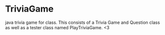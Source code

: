 # TriviaGame
java trivia game for class. This consists of a Trivia Game and Question class 
as well as a tester class named PlayTriviaGame. <3
